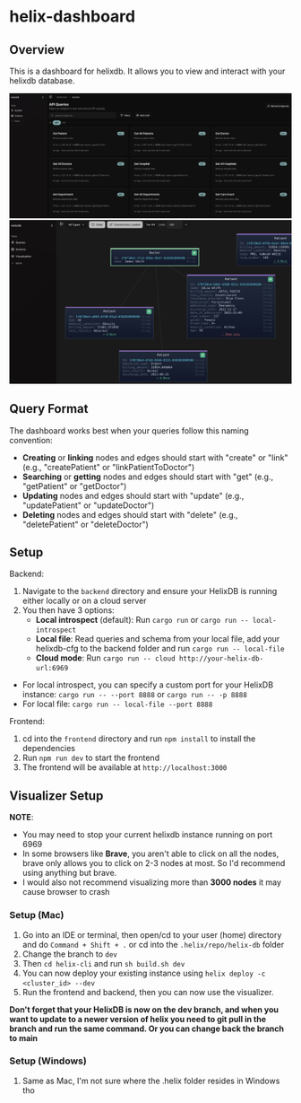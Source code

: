 # helix-dashboard

## Overview

This is a dashboard for helixdb. It allows you to view and interact with your helixdb database.

![Dashboard](./public/dashboard.png)
![Viz](./public/viz.png)

## Query Format

The dashboard works best when your queries follow this naming convention:

- **Creating** or **linking** nodes and edges should start with "create" or "link" (e.g., "createPatient" or "linkPatientToDoctor")
- **Searching** or **getting** nodes and edges should start with "get" (e.g., "getPatient" or "getDoctor")
- **Updating** nodes and edges should start with "update" (e.g., "updatePatient" or "updateDoctor")
- **Deleting** nodes and edges should start with "delete" (e.g., "deletePatient" or "deleteDoctor")

## Setup

Backend:
1. Navigate to the `backend` directory and ensure your HelixDB is running either locally or on a cloud server
2. You then have 3 options:
    - **Local introspect** (default): Run `cargo run` or `cargo run -- local-introspect`
    - **Local file**: Read queries and schema from your local file, add your helixdb-cfg to the backend folder and run `cargo run -- local-file`
    - **Cloud mode**: Run `cargo run -- cloud http://your-helix-db-url:6969`

- For local introspect, you can specify a custom port for your HelixDB instance: `cargo run -- --port 8888` or `cargo run -- -p 8888`
- For local file: `cargo run -- local-file --port 8888`

Frontend:
1. cd into the `frontend` directory and run `npm install` to install the dependencies
2. Run `npm run dev` to start the frontend
3. The frontend will be available at `http://localhost:3000`

## Visualizer Setup

**NOTE**: 
- You may need to stop your current helixdb instance running on port 6969
- In some browsers like **Brave**, you aren't able to click on all the nodes, brave only allows you to click on 2-3 nodes at most. So I'd recommend using anything but brave.
- I would also not recommend visualizing more than **3000 nodes** it may cause browser to crash

### Setup (Mac)
1. Go into an IDE or terminal, then open/cd to your user (home) directory and do `Command + Shift + .` or cd into the `.helix/repo/helix-db` folder
2. Change the branch to `dev`
3. Then `cd helix-cli` and run `sh build.sh dev`
4. You can now deploy your existing instance using `helix deploy -c <cluster_id> --dev`
5. Run the frontend and backend, then you can now use the visualizer.

**Don't forget that your HelixDB is now on the dev branch, and when you want to update to a newer version of helix you need to git pull in the branch and run the same command. Or you can change back the branch to main**

### Setup (Windows)
1. Same as Mac, I'm not sure where the .helix folder resides in Windows tho
